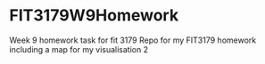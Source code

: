 # FIT3179W9Homework
Week 9 homework task for fit 3179
Repo for my FIT3179 homework including a map for my visualisation 2 
